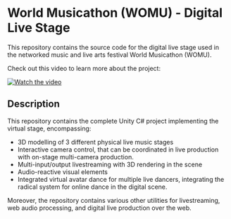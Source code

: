 # World Musicathon (WOMU) - Digital Live Stage

This repository contains the source code for the digital live stage used in the networked music and live arts festival World Musicathon (WOMU).

Check out this video to learn more about the project:

[![Watch the video](https://img.youtube.com/vi/YOUTUBE_VIDEO_ID_HERE/0.jpg)](https://www.youtube.com/watch?v=H_xOjrV7ccc=2780s)

## Description

This repository contains the complete Unity C# project implementing the virtual stage, encompassing:
- 3D modelling of 3 different physical live music stages
- Interactive camera control, that can be coordinated in live production with on-stage multi-camera production.
- Multi-input/output livestreaming with 3D rendering in the scene
- Audio-reactive visual elements
- Integrated virtual avatar dance for multiple live dancers, integrating the radical system for online dance in the digital scene.

Moreover, the repository contains various other utilities for livestreaming, web audio processing, and digital live production over the web.
